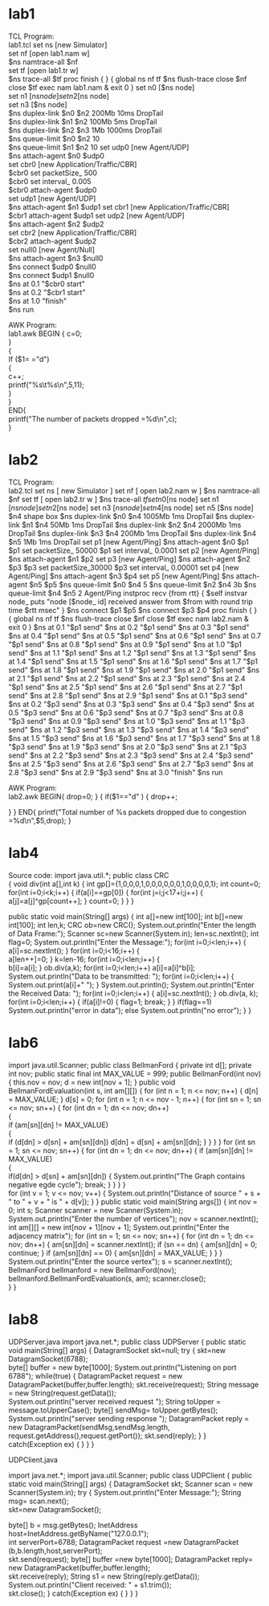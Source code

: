 # lab1
TCL Program:  
lab1.tcl 
set ns [new Simulator]  
set nf [open lab1.nam w]  
$ns namtrace-all $nf  
set tf [open lab1.tr w]  
$ns trace-all $tf  
proc finish { } {  
global ns nf tf  
$ns flush-trace  
close $nf  
close $tf  
exec nam lab1.nam &  
exit 0  
} 
set n0 [$ns node]   
set n1 [$ns node]  
set n2 [$ns node]  
set n3 [$ns node]  
$ns duplex-link $n0 $n2 200Mb 10ms DropTail  
$ns duplex-link $n1 $n2 100Mb 5ms DropTail  
$ns duplex-link $n2 $n3 1Mb 1000ms DropTail  
$ns queue-limit $n0 $n2 10  
$ns queue-limit $n1 $n2 10 
set udp0 [new Agent/UDP]   
$ns attach-agent $n0 $udp0  
set cbr0 [new Application/Traffic/CBR]  
$cbr0 set packetSize_ 500  
$cbr0 set interval_ 0.005  
$cbr0 attach-agent $udp0  
set udp1 [new Agent/UDP]  
$ns attach-agent $n1 $udp1 
set cbr1 [new Application/Traffic/CBR]  
$cbr1 attach-agent $udp1 
set udp2 [new Agent/UDP]  
$ns attach-agent $n2 $udp2  
set cbr2 [new Application/Traffic/CBR]  
$cbr2 attach-agent $udp2  
set null0 [new Agent/Null]  
$ns attach-agent $n3 $null0  
$ns connect $udp0 $null0  
$ns connect $udp1 $null0  
$ns at 0.1 "$cbr0 start"  
$ns at 0.2 "$cbr1 start"  
$ns at 1.0 "finish"  
$ns run


AWK Program:  
lab1.awk 
BEGIN {  c=0;  
}  
{  
If ($1= ="d")  
{  
c++;  
printf("%s\t%s\n",$5,$11);  
}  
}  
END{  
printf("The number of packets dropped =%d\n",c);  
}



# lab2


TCL Program:  
lab2.tcl 
set ns [ new Simulator ] 
set nf [ open lab2.nam w ] 
$ns namtrace-all $nf 
set tf [ open lab2.tr w ] 
$ns trace-all $tf 
set n0 [$ns node] 
set n1 [$ns node] 
set n2 [$ns node] 
set n3 [$ns node] 
set n4 [$ns node] 
set n5 [$ns node] 
$n4 shape box 
$ns duplex-link $n0 $n4 1005Mb 1ms DropTail 
$ns duplex-link $n1 $n4 50Mb 1ms DropTail 
$ns duplex-link $n2 $n4 2000Mb 1ms DropTail 
$ns duplex-link $n3 $n4 200Mb 1ms DropTail 
$ns duplex-link $n4 $n5 1Mb 1ms DropTail 
set p1 [new Agent/Ping] 
$ns attach-agent $n0 $p1 
$p1 set packetSize_ 50000 
$p1 set interval_ 0.0001 
set p2 [new Agent/Ping] 
$ns attach-agent $n1 $p2
set p3 [new Agent/Ping] 
$ns attach-agent $n2 $p3 
$p3 set packetSize_30000 
$p3 set interval_ 0.00001 
set p4 [new Agent/Ping] 
$ns attach-agent $n3 $p4 
set p5 [new Agent/Ping] 
$ns attach-agent $n5 $p5 
$ns queue-limit $n0 $n4 5 
$ns queue-limit $n2 $n4 3b 
$ns queue-limit $n4 $n5 2 
Agent/Ping instproc recv {from rtt} { 
$self instvar node_ 
puts "node [$node_ id] received answer from $from with round trip time $rtt msec" 
} 
$ns connect $p1 $p5 
$ns connect $p3 $p4 
proc finish { } { 
global ns nf tf 
$ns flush-trace 
close $nf 
close $tf 
exec nam lab2.nam & 
exit 0 
}
$ns at 0.1 "$p1 send" 
$ns at 0.2 "$p1 send" 
$ns at 0.3 "$p1 send" 
$ns at 0.4 "$p1 send" 
$ns at 0.5 "$p1 send" 
$ns at 0.6 "$p1 send" 
$ns at 0.7 "$p1 send" 
$ns at 0.8 "$p1 send" 
$ns at 0.9 "$p1 send" 
$ns at 1.0 "$p1 send" 
$ns at 1.1 "$p1 send" 
$ns at 1.2 "$p1 send" 
$ns at 1.3 "$p1 send" 
$ns at 1.4 "$p1 send" 
$ns at 1.5 "$p1 send" 
$ns at 1.6 "$p1 send" 
$ns at 1.7 "$p1 send" 
$ns at 1.8 "$p1 send" 
$ns at 1.9 "$p1 send" 
$ns at 2.0 "$p1 send" 
$ns at 2.1 "$p1 send" 
$ns at 2.2 "$p1 send" 
$ns at 2.3 "$p1 send" 
$ns at 2.4 "$p1 send" 
$ns at 2.5 "$p1 send" 
$ns at 2.6 "$p1 send" 
$ns at 2.7 "$p1 send" 
$ns at 2.8 "$p1 send" 
$ns at 2.9 "$p1 send" 
$ns at 0.1 "$p3 send" 
$ns at 0.2 "$p3 send"
$ns at 0.3 "$p3 send" 
$ns at 0.4 "$p3 send" 
$ns at 0.5 "$p3 send" 
$ns at 0.6 "$p3 send" 
$ns at 0.7 "$p3 send" 
$ns at 0.8 "$p3 send" 
$ns at 0.9 "$p3 send" 
$ns at 1.0 "$p3 send" 
$ns at 1.1 "$p3 send" 
$ns at 1.2 "$p3 send" 
$ns at 1.3 "$p3 send" 
$ns at 1.4 "$p3 send" 
$ns at 1.5 "$p3 send" 
$ns at 1.6 "$p3 send" 
$ns at 1.7 "$p3 send" 
$ns at 1.8 "$p3 send" 
$ns at 1.9 "$p3 send" 
$ns at 2.0 "$p3 send" 
$ns at 2.1 "$p3 send" 
$ns at 2.2 "$p3 send" 
$ns at 2.3 "$p3 send" 
$ns at 2.4 "$p3 send" 
$ns at 2.5 "$p3 send" 
$ns at 2.6 "$p3 send" 
$ns at 2.7 "$p3 send" 
$ns at 2.8 "$p3 send" 
$ns at 2.9 "$p3 send" 
$ns at 3.0 "finish" 
$ns run


AWK Program:  
lab2.awk 
BEGIN{ 
drop=0; 
} 
{ 
if($1=="d" ) 
{ 
drop++; 

} 
} END{ 
printf("Total number of %s packets dropped due to congestion =%d\n",$5,drop); 
} 



# lab4

Source code: 
import java.util.*; 
public class CRC  
{ 
 void div(int a[],int k) 
 { 
  int gp[]={1,0,0,0,1,0,0,0,0,0,0,1,0,0,0,0,1}; 
  int count=0; 
  for(int i=0;i<k;i++) 
  { 
   if(a[i]==gp[0]) 
   { 
    for(int j=i;j<17+i;j++) 
    { 
     a[j]=a[j]^gp[count++]; 
    } 
    count=0; 
   } 
  } 
 } 
 
 public static void main(String[] args) 
 { 
  int a[]=new int[100]; 
  int b[]=new int[100]; 
  int len,k; 
  CRC ob=new CRC(); 
  System.out.println("Enter the length of Data Frame:"); 
  Scanner sc=new Scanner(System.in); 
len=sc.nextInt(); 
  int flag=0; 
  System.out.println("Enter the Message:"); 
  for(int i=0;i<len;i++) 
  {  
   a[i]=sc.nextInt(); 
  } 
  for(int i=0;i<16;i++) 
  {  
   a[len++]=0; 
  } 
  k=len-16; 
  for(int i=0;i<len;i++) 
  {  
   b[i]=a[i]; 
  } 
  ob.div(a,k); 
  for(int i=0;i<len;i++) 
  a[i]=a[i]^b[i]; 
  System.out.println("Data to be transmitted: "); 
  for(int i=0;i<len;i++) 
  { 
   System.out.print(a[i]+" "); 
  } 
  System.out.println(); 
  System.out.println("Enter the Received Data: "); 
  for(int i=0;i<len;i++) 
  { 
   a[i]=sc.nextInt();
   } 
  ob.div(a, k); 
  for(int i=0;i<len;i++) 
  { 
   if(a[i]!=0) 
   { 
    flag=1; 
    break; 
   } 
  } 
  if(flag==1) 
   System.out.println("error in data"); 
  else 
   System.out.println("no error"); 
 } 
} 


# lab6

import java.util.Scanner; 
public class BellmanFord 
{ 
    private int d[]; 
    private int nov; 
    public static final int MAX_VALUE = 999; 
    public BellmanFord(int nov) 
    { 
        this.nov = nov; 
        d = new int[nov + 1]; 
    } 
    public void BellmanFordEvaluation(int s, int am[][]) 
    { 
        for (int n = 1; n <= nov; n++) 
        { 
            d[n] = MAX_VALUE; 
        } 
        d[s] = 0; 
        for (int n = 1; n <= nov - 1; n++) 
        { 
            for (int sn = 1; sn <= nov; sn++) 
            { 
                for (int dn = 1; dn <= nov; dn++)  
  {  
   if (am[sn][dn] != MAX_VALUE)  
   {  
    if (d[dn] > d[sn] + am[sn][dn]) 
                              d[dn] = d[sn] + am[sn][dn]; 
                 } 
                } 
            } 
        } 
for (int sn = 1; sn <= nov; sn++) 
        { 
            for (int dn = 1; dn <= nov; dn++) 
     { 
   if (am[sn][dn] != MAX_VALUE)  
   {  
   if(d[dn] > d[sn] + am[sn][dn]) 
                          { 
    System.out.println("The Graph contains negative egde cycle"); 
    break; 
   } 
                } 
            } 
        }   
        for (int v = 1; v <= nov; v++) 
        { 
            System.out.println("Distance of source  " + s + " to " + v + " is " + d[v]); 
        } 
    } 
    public static void main(String args[]) 
    { 
        int nov = 0; 
        int s; 
        Scanner scanner = new Scanner(System.in); 
        System.out.println("Enter the number of vertices"); 
        nov = scanner.nextInt(); 
        int am[][] = new int[nov + 1][nov + 1]; 
        System.out.println("Enter the adjacency matrix"); 
        for (int sn = 1; sn <= nov; sn++) 
        { 
            for (int dn = 1; dn <= nov; dn++) 
            { 
                am[sn][dn] = scanner.nextInt(); 
if (sn == dn) 
{ 
am[sn][dn] = 0; 
continue; 
} 
if (am[sn][dn] == 0) 
{ 
am[sn][dn] = MAX_VALUE; 
} 
} 
} 
System.out.println("Enter the source vertex"); 
s = scanner.nextInt(); 
BellmanFord bellmanford = new BellmanFord(nov); 
bellmanford.BellmanFordEvaluation(s, am); 
scanner.close();  
} 
}


# lab8

 
UDPServer.java 
import java.net.*; 
public class UDPServer 
{ 
 public static void main(String[] args) 
 { 
  DatagramSocket skt=null; 
  try 
  { 
   skt=new DatagramSocket(6788);  
   byte[] buffer = new byte[1000]; 
   System.out.println("Listening on port 6788"); 
   while(true) 
   { 
    DatagramPacket request = new DatagramPacket(buffer,buffer.length); 
    skt.receive(request); 
    String message = new String(request.getData());  
    System.out.println("server received request "); 
    String toUpper = message.toUpperCase(); 
    byte[] sendMsg= toUpper.getBytes();  
    System.out.println("server sending response "); 
    DatagramPacket reply = new DatagramPacket(sendMsg,sendMsg.length, 
    request.getAddress(),request.getPort()); 
    skt.send(reply); 
   } 
  } 
  catch(Exception ex)
  { 
  } 
 } 
} 
 
UDPClient.java 
 
import java.net.*; 
import java.util.Scanner; 
public class UDPClient 
{ 
 public static void main(String[] args) 
 { 
  DatagramSocket skt; 
  Scanner scan = new Scanner(System.in); 
  try 
  { 
   System.out.println("Enter Message:"); 
   String msg= scan.next();    
   skt=new DatagramSocket();  
 
   byte[] b = msg.getBytes(); 
   InetAddress host=InetAddress.getByName("127.0.0.1");  
   int serverPort=6788; 
   DatagramPacket request =new DatagramPacket (b,b.length,host,serverPort);  
   skt.send(request); 
   byte[] buffer =new byte[1000]; 
   DatagramPacket reply= new DatagramPacket(buffer,buffer.length);  
   skt.receive(reply);
   String s1 = new String(reply.getData()); 
   System.out.println("Client received: " + s1.trim());  
   skt.close(); 
  } 
  catch(Exception ex) 
  { 
  } 
 } 
} 









